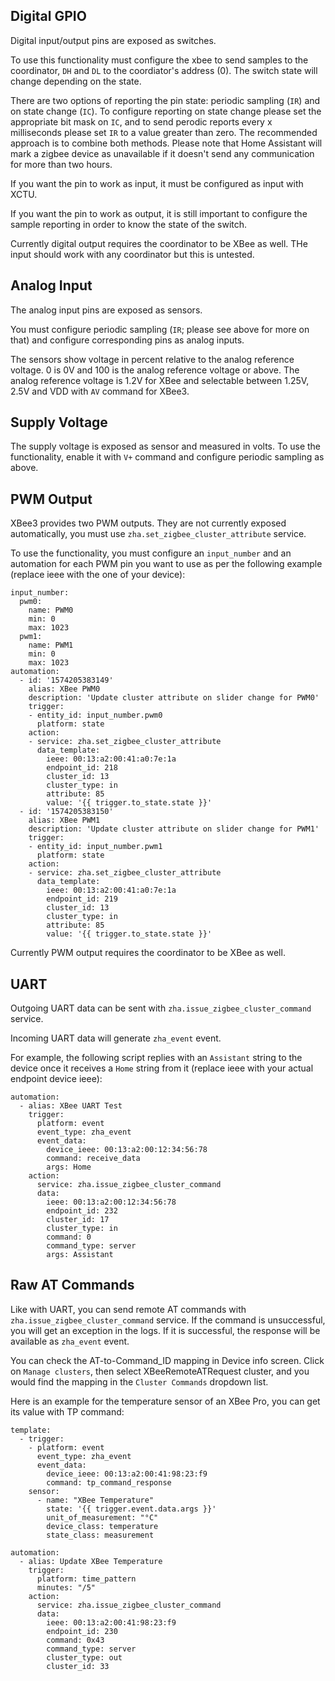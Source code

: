 ## Digital GPIO

Digital input/output pins are exposed as switches.

To use this functionality must configure the xbee to send samples to the coordinator, `DH` and `DL` to the coordiator's address (0).
The switch state will change depending on the state.

There are two options of reporting the pin state: periodic sampling (`IR`) and on state change (`IC`).
To configure reporting on state change please set the appropriate bit mask on `IC`, and to send perodic reports every x milliseconds please set `IR` to a value greater than zero.
The recommended approach is to combine both methods. Please note that Home Assistant will mark a zigbee device as unavailable if it doesn't send any communication for more than two hours.

If you want the pin to work as input, it must be configured as input with XCTU.

If you want the pin to work as output, it is still important to configure the sample reporting in order to know the state of the switch.

Currently digital output requires the coordinator to be XBee as well. THe input should work with any coordinator but this is untested.

## Analog Input

The analog input pins are exposed as sensors.

You must configure periodic sampling (`IR`; please see above for more on that) and configure corresponding pins as analog inputs.

The sensors show voltage in percent relative to the analog reference voltage. 0 is 0V and 100 is the analog reference voltage or above.
The analog reference voltage is 1.2V for XBee and selectable between 1.25V, 2.5V and VDD with `AV` command for XBee3.

## Supply Voltage

The supply voltage is exposed as sensor and measured in volts.
To use the functionality, enable it with `V+` command and configure periodic sampling as above.

## PWM Output

XBee3 provides two PWM outputs. They are not currently exposed automatically, you must use `zha.set_zigbee_cluster_attribute` service.

To use the functionality, you must configure an `input_number` and an automation for each PWM pin you want to use as per the following example (replace ieee with the one of your device):
```
input_number:
  pwm0:
    name: PWM0
    min: 0
    max: 1023
  pwm1:
    name: PWM1
    min: 0
    max: 1023
automation:
  - id: '1574205383149'
    alias: XBee PWM0
    description: 'Update cluster attribute on slider change for PWM0'
    trigger:
    - entity_id: input_number.pwm0
      platform: state
    action:
    - service: zha.set_zigbee_cluster_attribute
      data_template:
        ieee: 00:13:a2:00:41:a0:7e:1a
        endpoint_id: 218
        cluster_id: 13
        cluster_type: in
        attribute: 85
        value: '{{ trigger.to_state.state }}'
  - id: '1574205383150'
    alias: XBee PWM1
    description: 'Update cluster attribute on slider change for PWM1'
    trigger:
    - entity_id: input_number.pwm1
      platform: state
    action:
    - service: zha.set_zigbee_cluster_attribute
      data_template:
        ieee: 00:13:a2:00:41:a0:7e:1a
        endpoint_id: 219
        cluster_id: 13
        cluster_type: in
        attribute: 85
        value: '{{ trigger.to_state.state }}'
```
Currently PWM output requires the coordinator to be XBee as well.

## UART

Outgoing UART data can be sent with `zha.issue_zigbee_cluster_command` service.

Incoming UART data will generate `zha_event` event.

For example, the following script replies with an `Assistant` string to the device once it receives a `Home` string from it (replace ieee with your actual endpoint device ieee):
```
automation:
  - alias: XBee UART Test
    trigger:
      platform: event
      event_type: zha_event
      event_data:
        device_ieee: 00:13:a2:00:12:34:56:78
        command: receive_data
        args: Home
    action:
      service: zha.issue_zigbee_cluster_command
      data:
        ieee: 00:13:a2:00:12:34:56:78
        endpoint_id: 232
        cluster_id: 17
        cluster_type: in
        command: 0
        command_type: server
        args: Assistant
```

## Raw AT Commands

Like with UART, you can send remote AT commands with `zha.issue_zigbee_cluster_command` service.
If the command is unsuccessful, you will get an exception in the logs. If it is successful, the response will be available as `zha_event` event.

You can check the AT-to-Command_ID mapping in Device info screen. Click on `Manage clusters`, then select XBeeRemoteATRequest cluster, and you would find the mapping in the `Cluster Commands` dropdown list.

Here is an example for the temperature sensor of an XBee Pro, you can get its value with TP command:
```
template:
  - trigger:
    - platform: event
      event_type: zha_event
      event_data:
        device_ieee: 00:13:a2:00:41:98:23:f9
        command: tp_command_response
    sensor:
      - name: "XBee Temperature"
        state: '{{ trigger.event.data.args }}'
        unit_of_measurement: "°C"
        device_class: temperature
        state_class: measurement

automation:
  - alias: Update XBee Temperature
    trigger:
      platform: time_pattern
      minutes: "/5"
    action:
      service: zha.issue_zigbee_cluster_command
      data:
        ieee: 00:13:a2:00:41:98:23:f9
        endpoint_id: 230
        command: 0x43
        command_type: server
        cluster_type: out
        cluster_id: 33
```
